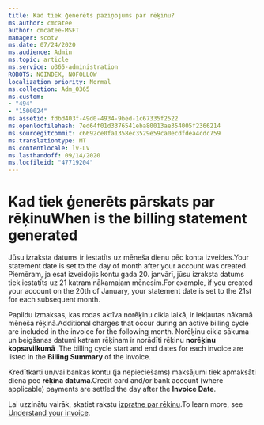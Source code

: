 ```yaml
---
title: Kad tiek ģenerēts paziņojums par rēķinu?
ms.author: cmcatee
author: cmcatee-MSFT
manager: scotv
ms.date: 07/24/2020
ms.audience: Admin
ms.topic: article
ms.service: o365-administration
ROBOTS: NOINDEX, NOFOLLOW
localization_priority: Normal
ms.collection: Adm_O365
ms.custom:
- "494"
- "1500024"
ms.assetid: fdbd403f-49d0-4934-9bed-1c67335f2522
ms.openlocfilehash: 7ed64f01d3376541eba80013ae354005f2366214
ms.sourcegitcommit: c6692ce0fa1358ec3529e59ca0ecdfdea4cdc759
ms.translationtype: MT
ms.contentlocale: lv-LV
ms.lasthandoff: 09/14/2020
ms.locfileid: "47719204"
---
```

# <a name="when-is-the-billing-statement-generated"></a><span data-ttu-id="667bd-102">Kad tiek ģenerēts pārskats par rēķinu</span><span class="sxs-lookup"><span data-stu-id="667bd-102">When is the billing statement generated</span></span>

<span data-ttu-id="667bd-103">Jūsu izraksta datums ir iestatīts uz mēneša dienu pēc konta izveides.</span><span class="sxs-lookup"><span data-stu-id="667bd-103">Your statement date is set to the day of month after your account was created.</span></span> <span data-ttu-id="667bd-104">Piemēram, ja esat izveidojis kontu gada 20. janvārī, jūsu izraksta datums tiek iestatīts uz 21 katram nākamajam mēnesim.</span><span class="sxs-lookup"><span data-stu-id="667bd-104">For example, if you created your account on the 20th of January, your statement date is set to the 21st for each subsequent month.</span></span>

<span data-ttu-id="667bd-105">Papildu izmaksas, kas rodas aktīva norēķinu cikla laikā, ir iekļautas nākamā mēneša rēķinā.</span><span class="sxs-lookup"><span data-stu-id="667bd-105">Additional charges that occur during an active billing cycle are included in the invoice for the following month.</span></span> <span data-ttu-id="667bd-106">Norēķinu cikla sākuma un beigšanas datumi katram rēķinam ir norādīti rēķinu **norēķinu kopsavilkumā** .</span><span class="sxs-lookup"><span data-stu-id="667bd-106">The billing cycle start and end dates for each invoice are listed in the **Billing Summary** of the invoice.</span></span>

<span data-ttu-id="667bd-107">Kredītkarti un/vai bankas kontu (ja nepieciešams) maksājumi tiek apmaksāti dienā pēc **rēķina datuma**.</span><span class="sxs-lookup"><span data-stu-id="667bd-107">Credit card and/or bank account (where applicable) payments are settled the day after the **Invoice Date**.</span></span>
  
<span data-ttu-id="667bd-108">Lai uzzinātu vairāk, skatiet rakstu [izpratne par rēķinu](https://docs.microsoft.com/microsoft-365/commerce/billing-and-payments/understand-your-invoice2).</span><span class="sxs-lookup"><span data-stu-id="667bd-108">To learn more, see [Understand your invoice](https://docs.microsoft.com/microsoft-365/commerce/billing-and-payments/understand-your-invoice2).</span></span>